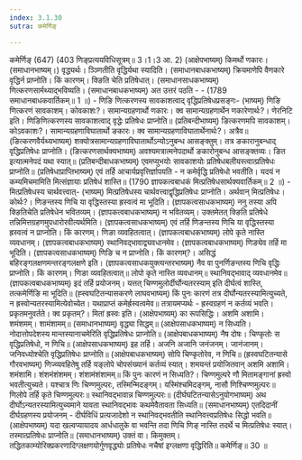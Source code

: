 ```yaml
---
index: 3.1.30
sutra: कमेर्णिङ्

---
```

 कमेर्णिङ् (647) (403 णिङ्प्रत्ययविधिसूत्रम्॥ 3।1।3 आ. 2) (आक्षेपभाष्यम्) किमर्थो णकारः। (समाधानभाष्यम्।) वृद्ध्यर्थः। ञ्ञ्णितीति वृद्धिर्यथा स्यादिति। (समाधानबाधकभाष्यम्) क्रियमाणेपि वैणकारे वृद्धिर्न प्राप्नोति। किं कारणम्। क्ङिति चेति प्रतिषेधात्। (समाधानसाधकभाष्यम्) णित्करणसार्मथ्याद्भविष्यति। (समाधानबाधकभाष्यम्) अत उत्तरं पठति  -   -  (1789 समाधानबाधकवार्तिकम्॥ 1 ॥) - णिङि णित्करणस्य सावकाशत्वाद् वृद्धिप्रतिषेधप्रसङ्गः- (भाष्यम्) णिङि णित्करणं सावकाशम्। कोवकाशः?। सामान्यग्रहणार्थो णकारः। क्व सामान्यग्रहणार्थेन णकारेणार्थः?। णेरनिटि इति। णिङिणित्करणस्य सावकाशत्वाद् वृद्धेः प्रतिषेधः प्राप्नोति॥ (प्रतिबन्दीभाष्यम्) ङित्करणमपि सावकाशम्। कोऽवकाशः?। सामान्यग्रहणाविघातार्थो ङकारः। क्व सामान्यग्रहणाविघातार्थेनार्थः?। अत्रैव॥ (ङित्करणवैर्यथ्यभाष्यम्) शक्योत्रसामान्यग्रहणाविघातार्थोऽन्योऽनुबन्ध आसङ्क्तुम्। तत्र ङकारानुबन्धाद् वृद्धिप्रतिषेधः प्राप्नोति। (ङित्करणसार्थक्यभाष्यम्) अवश्यमत्रात्मनेपदार्थो ङकारोनुबन्ध आसङ्क्तव्यः। ङित इत्यात्मनेपदं यथा स्यात्॥ (प्रतिबन्दीबाधकभाष्यम्) एवमप्युभयोः सावकाशयोः प्रतिषेधबलीयस्त्वात्प्रतिषेधः प्राप्नोति॥ (प्रतिषेधाप्राप्तिभाष्यम्) एवं तर्हि आचार्यप्रवृत्तिर्ज्ञापयति  -  न कमेर्वृद्धि प्रतिषेधो भवतीति। यदयं न कम्यमिचमामिति मित्संज्ञायाः प्रतिषेधं शास्ति॥ (1790 ज्ञापकत्वबाधकं मित्प्रतिषेधसार्थक्यवार्तिकम्॥ 2 ॥) - मित्प्रतिषेधस्य चार्थवत्त्वात्- (भाष्यम्) मित्प्रतिषेधस्य चार्थवत्त्वाद्वृद्धिप्रतिषेधः प्राप्नोति। अर्थवान् मित्प्रतिषेधः। कोर्थः?। णिङन्तस्य णिचि या वृद्धिस्तस्या ह्रस्वत्वं मा भूदिति। (ज्ञापकत्वसाधकभाष्यम्) ननु तस्या अपि क्ङितिचेति प्रतिषेधेन भवितव्यम्। (ज्ञापकत्वबाधकभाष्यम्) न भवितव्यम्। उक्तमेतत् क्ङिति प्रतिषेधे तन्निमित्तग्रहणमुपधारोरवीत्यर्थमिति। (ज्ञापकत्वसाधकभाष्यम्) एवं तर्हि णिङन्तस्य णिचि या वृद्धिस्तस्या ह्रस्वत्वं न प्राप्नोति। किं कारणम्। णिङा व्यवहितत्वात्। (ज्ञापकत्वबाधकभाष्यम्) लोपे कृते नास्ति व्यवधानम्। (ज्ञापकत्वबाधकभाष्यम्) स्थानिवद्भावाद्व्यवधानमेव। (ज्ञापकत्वबाधकभाष्यम्) णिङ्येव तर्हि मा भूदिति। (ज्ञापकत्वसाधकभाष्यम्) णिङि च न प्राप्नोति। किं कारणम्?। असिद्धं बहिरङ्गलक्षणमन्तरङ्गलक्षणे इति। (ज्ञापकत्वसाधकयुक्त्यन्तरभाष्यम्) नैव वा पुनर्णिङन्तस्य णिचि वृद्धिः प्राप्नोति। किं कारणम्। णिङा व्यवहितत्वात्॥ लोपो कृते नास्ति व्यवधानम्॥ स्थानिवद्भावाद् व्यवधानमेव॥ (ज्ञापकत्वबाधकभाष्यम्) इदं तर्हि प्रयोजनम्। यत्तत् चिण्णमुलोर्दीर्घोन्यतरस्याम् इति दीर्घत्वं शास्ति, तत्कमेर्णिङि मा भूदिति॥ (ह्स्वघटितन्यासकरणे लाघवभाष्यम्) किं पुनः कारणं तत्र दीर्घोन्यतरस्यामित्युच्यते, न ह्रस्वोन्यतरस्यामित्येवोच्येत। यथाप्राप्तं कमेर्ह्रस्वत्वमेव॥ तत्रायमप्यर्थः  -  ह्रस्वग्रहणं न कर्तव्यं भवति। प्रकृतमनुवर्तते। क्व प्रकृतम्?। मितां ह्रस्वः इति। (आक्षेपभाष्यम्) का रूपसिद्धिः। अशमि अशामि। शमंशमम्। शामंशामम्॥ (समाधानभाष्यम्) वृद्ध्या सिद्धम्॥ (आक्षेपसाधकभाष्यम्) न सिध्यति। नोदात्तोपदेशस्य मान्तस्यानाचमेरिति वृद्धिप्रतिषेधः प्राप्नोति॥ (आक्षेपबाधकभाष्यम्) नैष दोषः। चिण्कृतोः स वृद्धिप्रतिषेधो, न णिचि॥ (आक्षेपसाधकभाष्यम्) इह तर्हि। अजनि अजानि जनंजनम्। जानंजानम्। जनिवध्योश्चेति वृद्धिप्रतिषेधः प्राप्नोति॥ (आक्षेपबाधकभाष्यम्) सोपि चिण्कृतोरेव, न णिचि॥ (ह्रस्वघटितन्यासे गौरवभाष्यम्) णिज्व्यवहितेषु तर्हि यङ्लोपे चोपसंख्यानं कर्तव्यं स्यात्। शमयन्तं प्रयोजितवान् अशमि अशामि। शमंशामि। शंशमंशंशमम्। शंशामंशंशामम्॥ किं पुनः कारणं न सिध्यति?। चिण्णमुल्परे णौ मितामङ्गानां ह्रस्वो भवतीत्युच्यते। यश्चात्र णिः चिण्णमुल्परः, तस्मिन्मिदङ्गम्। यस्मिंश्चमिदङ्गम्, नासौ णिश्चिण्णमुल्परः॥ णिलोपे तर्हि कृते चिण्णमुल्परः॥ स्थानिवद्भावान्न चिण्णमुल्परः॥ (दीर्घघटितन्यासेऽनुयोगभाष्यम्) अथ दीर्घोऽन्यतरस्यामित्युच्यमाने यावता स्थानिवद्भावः कथमेवैतावता सिध्यति॥ (समाधानभाष्यम्) एतदिदानीं दीर्घग्रहणस्य प्रयोजनम्  -  दीर्घविधिं प्रत्यजादेशो न स्थानिवद्भवतीति स्थानिवत्त्वप्रतिषेधः सिद्धो भवति॥ (आक्षेपभाष्यम्) यदा खल्वप्यायादय आर्धधातुके वा भवन्ति तदा णिचि णिङ् नास्ति तदर्थे च मित्प्रतिषेधः स्यात्। तस्मात्प्रतिषेधः प्राप्नोति॥ (समाधानभाष्यम्) उक्तं वा। किमुक्तम्। तद्धितकाम्योरिक्प्रकरणादिग्लक्षणयोर्गुणवृद्ध्योः प्रतिषेधः नचैषां इग्लक्षणा वृद्धिरिति॥ कमेर्णिङ्॥ 30 ॥ 